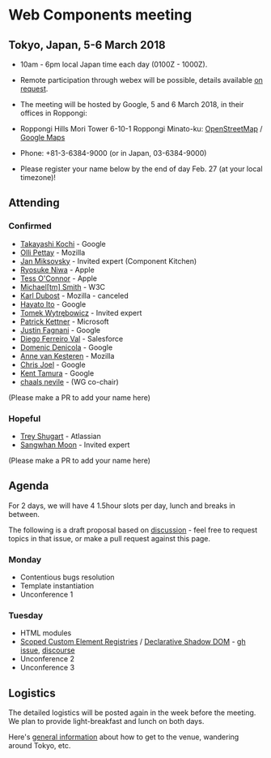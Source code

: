 # Web Components meeting

## Tokyo, Japan, 5-6 March 2018

* 10am - 6pm local Japan time each day (0100Z - 1000Z).
* Remote participation through webex will be possible, details available [on request](mailto:chaals@yandex.ru).
* The meeting will be hosted by Google, 5 and 6 March 2018, in their offices in Roppongi:

* Roppongi Hills Mori Tower 6-10-1 Roppongi Minato-ku:
[OpenStreetMap](https://www.openstreetmap.org/way/153924771#map=16/35.6605/139.7293) / [Google Maps](https://www.google.com/maps/place/Roppongi+Hills/@35.6604761,139.7270984,17z/)

* Phone: +81-3-6384-9000 (or in Japan, 03-6384-9000)

* Please register your name below by the end of day Feb. 27 (at your local timezone)!

## Attending

### Confirmed
* [Takayashi Kochi](https://github.com/TakayoshiKochi) - Google
* [Olli Pettay](https://github.com/smaug----) - Mozilla
* [Jan Miksovsky](https://github.com/JanMiksovsky) - Invited expert (Component Kitchen)
* [Ryosuke Niwa](https://github.com/rniwa) - Apple
* [Tess O'Connor](https://github.com/hober) - Apple
* [Michael[tm] Smith](https://github.com/sideshowbarker) - W3C
* [Karl Dubost](https://github.com/karlcow) - Mozilla - canceled
* [Hayato Ito](https://github.com/hayatoito) - Google
* [Tomek Wytrębowicz](https://github.com/tomalec) - Invited expert
* [Patrick Kettner](https://github.com/patrickkettner) - Microsoft
* [Justin Fagnani](https://github.com/justinfagnani) - Google
* [Diego Ferreiro Val](https://github.com/diervo) - Salesforce
* [Domenic Denicola](https://github.com/domenic) - Google
* [Anne van Kesteren](https://github.com/annevk) - Mozilla
* [Chris Joel](https://github.com/cdata) - Google
* [Kent Tamura](https://github.com/tkent-google) - Google
* [chaals nevile](https://github.com/chaals) - (WG co-chair)

(Please make a PR to add your name here)

### Hopeful
* [Trey Shugart](https://github.com/treshugart) - Atlassian
* [Sangwhan Moon](https://github.com/cynthia) - Invited expert

(Please make a PR to add your name here)

## Agenda
For 2 days, we will have 4 1.5hour slots per day, lunch and breaks in between.

The following is a draft proposal based on [discussion](https://github.com/w3c/webcomponents/issues/713) - 
feel free to request topics in that issue, or make a pull request against this page.

### Monday
* Contentious bugs resolution
* Template instantiation
* Unconference 1

### Tuesday
* HTML modules
* [Scoped Custom Element Registries](https://github.com/w3c/webcomponents/issues/716) / [Declarative Shadow DOM](https://github.com/w3c/webcomponents/blob/gh-pages/proposals/Declarative-Shadow-DOM.md) - [gh issue](https://github.com/whatwg/dom/issues/510), [discourse](https://discourse.wicg.io/t/declarative-shadow-dom/1904)
* Unconference 2
* Unconference 3

## Logistics
The detailed logistics will be posted again in the week before the meeting.
We plan to provide light-breakfast and lunch on both days.

Here's [general information](https://docs.google.com/document/d/17OuNoY4KKqo7dRRSErzOcJhV5g714W4x_F4_qo5ozbY/edit?usp=sharing)
about how to get to the venue, wandering around Tokyo, etc.
